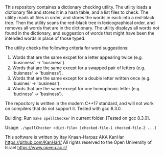 
This repository containes a dictionary checking utility.
The utility loads a dictionary file and stores it in a hash table, and a list
files to check. The utility reads all files in order, and stores the words in
each into a red-black tree. Then the utility scans the red-black tree in
lexicographical order, and removes all words that are in the dictionary. The
utility displays all words not found in the dictionary, and suggestion of
words that might have been the intended words in place of those typed.

The utility checks the following criteria for word suggestions:
1. Words that are the same excpet for a letter appearing twice (e.g. 'businness' -> 'business').
2. Words that are the same except for a swapped pair of letters (e.g. 'buisness' -> 'business').
3. Words that are the same except for a double letter written once (e.g. 'busines' -> 'business').
4. Words that are the same except for one homophonic letter (e.g. 'buciness' -> 'business').

The repository is written in the modern C++17 standard, and will not work
on compilers that do not support it.  Tested with gcc 8.3.0.

Building:
Run `make spellChecker` in current folder. [Tested on gcc 8.3.0].

Usage:
`./spellChecker <dict-file> [checked-file-1 checked-file-2 ...]`

This software is written by Itay Knaan-Harpaz AKA KanHar https://github.com/KanHarI/
All rights reserved to the Open University of Israel https://www.openu.ac.il/
